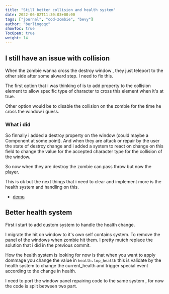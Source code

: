 ```yaml
---
title: "Still better collision and health system"
date: 2022-06-02T11:30:03+00:00
tags: ["journal", "cod-zombie", "bevy"]
author: "berlingoqc"
showToc: true
TocOpen: true
weight: 14
---
```


## I still have an issue with collision

When the zombie wanna cross the destroy window , they just teleport
to the other side after some akward step. I need to fix this.

The first option that i was thinking of is to add property to the
collision element to allow specific type of character to cross
this element when it's at true.

Other option would be to disable the collision on the zombie
for the time he cross the window i guess.


### What i did

So finnally i added a destroy property on the window (could maybe a Component at some point).
And when they are attack or repair by the user the state of destroy change and i added a system
to react on change on this field to change the value for the accepted character type for the collision
of the window.

So now when they are destroy the zombie can pass throw but now the player.

This is ok but the next things that i need to clear and implement more is the health system and handling
on this.


* [demo]()


## Better health system

First i start to add custom system to handle the health change.

I migrate the hit on window to it's own self contains system. To remove the panel of the windows
when zombie hit them. I pretty mutch replace the solution that i did in the previous commit.

How the health system is looking for now is that when you want to apply dommage you change the value in
`health.tmp_health` this is validate by the health system to change the current_health and trigger special
event according to the change in health.

I need to port the window panel repairing code to the same system , for now the code is split between
two part.

